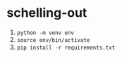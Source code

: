 # schelling-out

1. `python -m venv env`
2. `source env/bin/activate`
3. `pip install -r requirements.txt`
